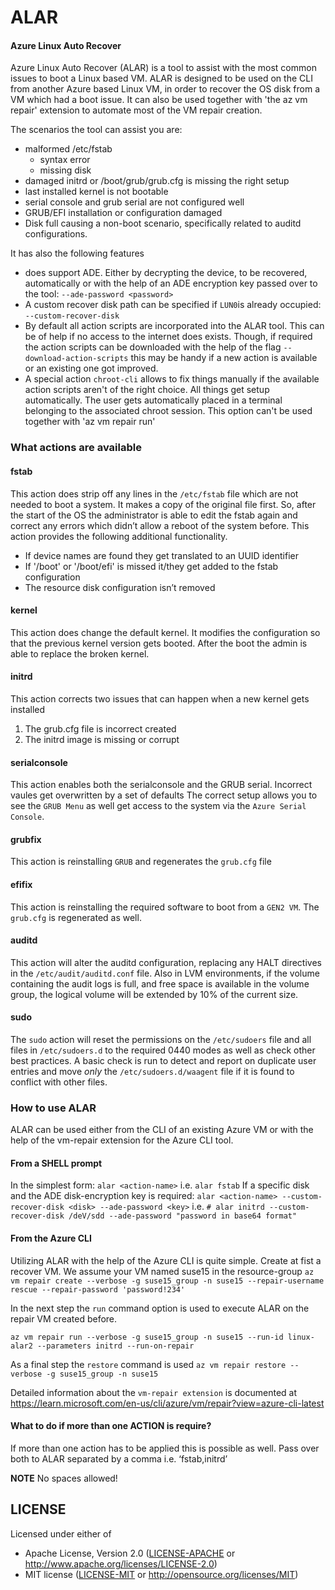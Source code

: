 # ALAR
#### Azure Linux Auto Recover

Azure Linux Auto Recover (ALAR) is a tool to assist with the most common issues to boot a Linux based VM. ALAR is designed to be used on the CLI from another Azure based Linux VM, in order to recover the OS disk from a VM which had a boot issue. It can also be used together with 'the az vm repair' extension to automate most of the VM repair creation.

The scenarios the tool can assist you are:

* malformed /etc/fstab 
  * syntax error
  * missing disk
* damaged initrd or /boot/grub/grub.cfg is missing the right setup
* last installed kernel is not bootable
* serial console and grub serial are not configured well
* GRUB/EFI installation or configuration damaged
* Disk full causing a non-boot scenario, specifically related to auditd configurations.

It has also the following features
* does support ADE. Either by decrypting the device, to be recovered, automatically 
  or with the help of an ADE encryption key passed over to the tool: `--ade-password <password>`
* A custom recover disk path can be specified if `LUN0`is already occupied: `--custom-recover-disk`
* By default all action scripts are incorporated into the ALAR tool. This can be of help
  if no access to the internet does exists. Though, if required the action scripts can be downloaded with the help of the flag `--download-action-scripts`
  this may be handy if a new action is available or an existing one got improved.
* A special action `chroot-cli` allows to fix things manually if the available action scripts aren't of the right choice. All things get setup automatically. The user gets automatically placed in a terminal belonging to the associated chroot session.
This option can't be used together with 'az vm repair run'

### What actions are available
#### fstab
This action does strip off any lines in the `/etc/fstab` file which are not needed to boot a system. It makes a copy of the original file first. So, after the start of the OS the administrator is able to edit the fstab again and correct any errors which didn’t allow a reboot of the system before. This action provides the following additional functionality.
-	If device names are found they get translated to an UUID identifier
-	If '/boot' or '/boot/efi' is missed it/they get added to the fstab configuration
-	The resource disk configuration isn’t removed

#### kernel
This action does change the default kernel.
It modifies the configuration so that the previous kernel version gets booted. After the boot the admin is able to replace the broken kernel.

#### initrd
This action corrects two issues that can happen when a new kernel gets installed 
1. The grub.cfg file is incorrect created
2. The initrd image is missing or corrupt

#### serialconsole
This action enables both the serialconsole and the GRUB serial. Incorrect vaules get overwritten by a set of defaults
The correct setup allows you to see the `GRUB Menu` as well get access to the system via the `Azure Serial Console`.

#### grubfix
This action is reinstalling `GRUB` and regenerates the `grub.cfg` file

#### efifix
This action is reinstalling the required software to boot from a `GEN2 VM`. The `grub.cfg` is regenerated as well.

#### auditd
This action will alter the auditd configuration, replacing any HALT directives in the `/etc/audit/auditd.conf` file. Also in LVM environments, if the volume containing the audit logs is full, and free space is available in the volume group, the logical volume will be extended by 10% of the current size.

#### sudo
The `sudo` action will reset the permissions on the `/etc/sudoers` file and all files in `/etc/sudoers.d` to the required 0440 modes as well as check other best practices.  A basic check is run to detect and report on duplicate user entries and move *only* the `/etc/sudoers.d/waagent` file if it is found to conflict with other files.  

### How to use ALAR
ALAR can be used either from the CLI of an existing Azure VM or with the help of the 
vm-repair extension for the Azure CLI tool.

#### From a SHELL prompt
In the simplest form: `alar <action-name>` i.e. `alar fstab`
If a specific disk and the ADE disk-encryption key is required: `alar <action-name> --custom-recover-disk <disk> --ade-password <key>` i.e. `# alar initrd --custom-recover-disk /deV/sdd --ade-password "password in base64 format"`

#### From the Azure CLI
Utilizing ALAR with the help of the Azure CLI is quite simple.
Create at fist a recover VM. We assume your VM named suse15 in the resource-group
  `az vm repair create --verbose -g suse15_group -n suse15 --repair-username rescue --repair-password 'password!234'`

In the next step the `run` command option is used to execute ALAR on the repair VM created before.

  `az vm repair run --verbose -g suse15_group -n suse15 --run-id linux-alar2 --parameters initrd --run-on-repair`

As a final step the `restore` command is used 
  `az vm repair restore --verbose -g suse15_group -n suse15`

Detailed information about the `vm-repair extension` is documented at https://learn.microsoft.com/en-us/cli/azure/vm/repair?view=azure-cli-latest

#### What to do if more than one ACTION is require?
If more than one action has to be applied this is possible as well. Pass over both to ALAR separated by a comma i.e. ‘fstab,initrd’ 

**NOTE**
No spaces allowed!

## LICENSE
Licensed under either of
* Apache License, Version 2.0
   ([LICENSE-APACHE](LICENSE-APACHE) or http://www.apache.org/licenses/LICENSE-2.0)
 * MIT license
   ([LICENSE-MIT](LICENSE-MIT) or http://opensource.org/licenses/MIT)